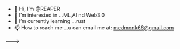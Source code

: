 - 👋 Hi, I’m @REAPER
- 👀 I’m interested in ...ML,AI nd Web3.0
- 🌱 I’m currently learning ...rust
- 📫 How to reach me ...u can email me at: medmonk66@gmail.com

--->
